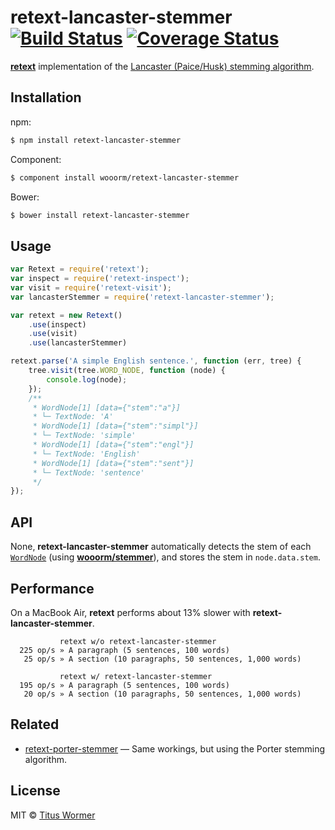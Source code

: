 # retext-lancaster-stemmer [![Build Status](https://img.shields.io/travis/wooorm/retext-lancaster-stemmer.svg?style=flat)](https://travis-ci.org/wooorm/retext-lancaster-stemmer) [![Coverage Status](https://img.shields.io/coveralls/wooorm/retext-lancaster-stemmer.svg?style=flat)](https://coveralls.io/r/wooorm/retext-lancaster-stemmer?branch=master)

**[retext](https://github.com/wooorm/retext)** implementation of the [Lancaster (Paice/Husk) stemming algorithm](http://www.comp.lancs.ac.uk/computing/research/stemming/index.htm).

## Installation

npm:
```sh
$ npm install retext-lancaster-stemmer
```

Component:
```sh
$ component install wooorm/retext-lancaster-stemmer
```

Bower:
```sh
$ bower install retext-lancaster-stemmer
```

## Usage

```js
var Retext = require('retext');
var inspect = require('retext-inspect');
var visit = require('retext-visit');
var lancasterStemmer = require('retext-lancaster-stemmer');

var retext = new Retext()
    .use(inspect)
    .use(visit)
    .use(lancasterStemmer)

retext.parse('A simple English sentence.', function (err, tree) {
    tree.visit(tree.WORD_NODE, function (node) {
        console.log(node);
    });
    /**
     * WordNode[1] [data={"stem":"a"}]
     * └─ TextNode: 'A'
     * WordNode[1] [data={"stem":"simpl"}]
     * └─ TextNode: 'simple'
     * WordNode[1] [data={"stem":"engl"}]
     * └─ TextNode: 'English'
     * WordNode[1] [data={"stem":"sent"}]
     * └─ TextNode: 'sentence'
     */
});
```

## API

None, **retext-lancaster-stemmer** automatically detects the stem of each [`WordNode`](https://github.com/wooorm/textom#textomwordnode-nlcstwordnode) (using **[wooorm/stemmer](https://github.com/wooorm/lancaster-stemmer)**), and stores the stem in `node.data.stem`.

## Performance

On a MacBook Air, **retext** performs about 13% slower with **retext-lancaster-stemmer**.

```
           retext w/o retext-lancaster-stemmer
  225 op/s » A paragraph (5 sentences, 100 words)
   25 op/s » A section (10 paragraphs, 50 sentences, 1,000 words)

           retext w/ retext-lancaster-stemmer
  195 op/s » A paragraph (5 sentences, 100 words)
   20 op/s » A section (10 paragraphs, 50 sentences, 1,000 words)
```

## Related

- [retext-porter-stemmer](https://github.com/wooorm/retext-porter-stemmer) — Same workings, but using the Porter stemming algorithm.

## License

MIT © [Titus Wormer](http://wooorm.com)
